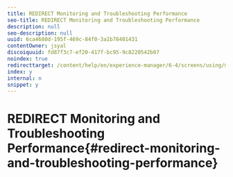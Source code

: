 ```yaml
---
title: REDIRECT Monitoring and Troubleshooting Performance
seo-title: REDIRECT Monitoring and Troubleshooting Performance
description: null
seo-description: null
uuid: 6ca4680d-195f-469c-84f0-3a1b78401431
contentOwner: jsyal
discoiquuid: fd87f3c7-ef20-417f-bc95-9c8220542b07
noindex: true
redirecttarget: /content/help/en/experience-manager/6-4/screens/using/monitoring-screens
index: y
internal: n
snippet: y
---
```


# REDIRECT Monitoring and Troubleshooting Performance{#redirect-monitoring-and-troubleshooting-performance}

